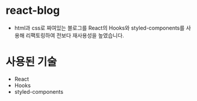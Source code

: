 # react-blog

- html과 css로 짜여있는 블로그를 React의 Hooks와 styled-components를 사용해 리팩토링하여 전보다 재사용성을 높였습니다.

# 사용된 기술

- React
- Hooks
- styled-components
